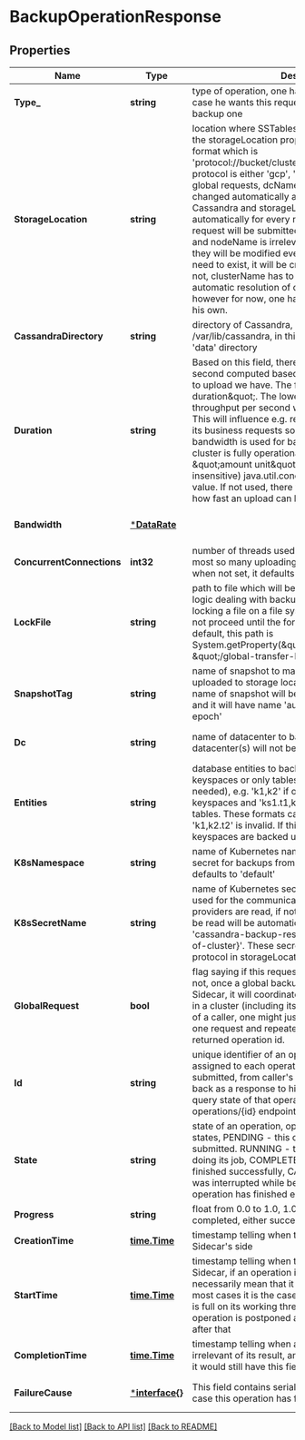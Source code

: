 # BackupOperationResponse

## Properties
Name | Type | Description | Notes
------------ | ------------- | ------------- | -------------
**Type_** | **string** | type of operation, one has to set it to &#x27;backup&#x27; in case he wants this request to be considered as a backup one  | [default to null]
**StorageLocation** | **string** | location where SSTables will be uploaded. A value of the storageLocation property has to have exact format which is &#x27;protocol://bucket/clusterName/dcName/nodeName&#x27;. protocol is either &#x27;gcp&#x27;, &#x27;s3&#x27;, &#x27;azure&#x27; or &#x27;file:/&#x27;. For global requests, dcName and nodeName are changed automatically as these values are read from Cassandra and storageLocation is updated automatically for every node a specific backup request will be submitted to so the value of dcName and nodeName is irrelevant for global requests as they will be modified every time, a bucket does not need to exist, it will be created automatically if it does not, clusterName has to be specified. There might be automatic resolution of clusterName in the future however for now, one has to supply this property on his own.  | [default to null]
**CassandraDirectory** | **string** | directory of Cassandra, by default it is /var/lib/cassandra, in this path, one expects there is &#x27;data&#x27; directory  | [optional] [default to null]
**Duration** | **string** | Based on this field, there will be throughtput per second computed based on what size data we want to upload we have. The formula is \&quot;size / duration\&quot;. The lower the duration is, the higher throughput per second we will need and vice versa. This will influence e.g. responsiveness of a node to its business requests so one can control how much bandwidth is used for backup purposes in case a cluster is fully operational. The format of this field is \&quot;amount unit\&quot;. &#x27;unit&#x27; is just a (case-insensitive) java.util.concurrent.TimeUnit enum value. If not used, there will not be any restrictions as how fast an upload can be.  | [optional] [default to null]
**Bandwidth** | [***DataRate**](DataRate.md) |  | [optional] [default to null]
**ConcurrentConnections** | **int32** | number of threads used for upload, there might be at most so many uploading threads at any given time, when not set, it defaults to 10  | [optional] [default to null]
**LockFile** | **string** | path to file which will be used for locking the critical logic dealing with backups, this locking is done by locking a file on a file system so other execution will not proceed until the former one has finished. By default, this path is System.getProperty(\&quot;java.io.tmpdir\&quot;) + \&quot;/global-transfer-lock\&quot;.  | [optional] [default to null]
**SnapshotTag** | **string** | name of snapshot to make so this snapshot will be uploaded to storage location. If not specified, the name of snapshot will be automatically generated and it will have name &#x27;autosnap-milliseconds-since-epoch&#x27;  | [optional] [default to null]
**Dc** | **string** | name of datacenter to backup, nodes in the other datacenter(s) will not be involved  | [optional] [default to null]
**Entities** | **string** | database entities to backup, it might be either only keyspaces or only tables (from different keyspaces if needed), e.g. &#x27;k1,k2&#x27; if one wants to backup whole keyspaces and &#x27;ks1.t1,ks2,t2&#x27; if one wants to backup tables. These formats can not be used together so &#x27;k1,k2.t2&#x27; is invalid. If this field is empty, all keyspaces are backed up. | [optional] [default to null]
**K8sNamespace** | **string** | name of Kubernetes namespace to fetch Kubernetes secret for backups from, when not specified, it defaults to &#x27;default&#x27;  | [optional] [default to null]
**K8sSecretName** | **string** | name of Kubernetes secret from which credentials used for the communication to cloud storage providers are read, if not specified, secret name to be read will be automatically derived in form &#x27;cassandra-backup-restore-secret-cluster-{name-of-cluster}&#x27;. These secrets are used only in case protocol in storageLocation is gcp, azure or s3.  | [optional] [default to null]
**GlobalRequest** | **bool** | flag saying if this request is meant to be global or not, once a global backup request is submitted to Sidecar, it will coordinate backup for all other nodes in a cluster (including itself) so from a point of view of a caller, one might just backup whole cluster by one request and repeatedly query its status based on returned operation id.  | [optional] [default to null]
**Id** | **string** | unique identifier of an operation, a random id is assigned to each operation after a request is submitted, from caller&#x27;s perspective, an id is sent back as a response to his request so he can further query state of that operation, referencing id, by operations/{id} endpoint  | [default to null]
**State** | **string** | state of an operation, operation might be in various states, PENDING - this operation is pending for being submitted. RUNNING - this operation is actively doing its job, COMPLETED - this operation has finished successfully, CANCELLED - this operation was interrupted while being run, FAILED - this operation has finished errorneously  | [default to null]
**Progress** | **string** | float from 0.0 to 1.0, 1.0 telling that operation is completed, either successfully or with errors.  | [default to null]
**CreationTime** | [**time.Time**](time.Time.md) | timestamp telling when this operation was created on Sidecar&#x27;s side  | [default to null]
**StartTime** | [**time.Time**](time.Time.md) | timestamp telling when this operation was started by Sidecar, if an operation is created, it does not necessarily mean that it will be started right away, in most cases it is the case but if e.g. ExecutorService is full on its working thread, an execution of an operation is postponed and start time is updated only after that  | [optional] [default to null]
**CompletionTime** | [**time.Time**](time.Time.md) | timestamp telling when an operation has finished, irrelevant of its result, an operation can be failed and it would still have this field populated.  | [optional] [default to null]
**FailureCause** | [***interface{}**](interface{}.md) | This field contains serialized java.lang.Throwable in case this operation has failed  | [optional] [default to null]

[[Back to Model list]](../README.md#documentation-for-models) [[Back to API list]](../README.md#documentation-for-api-endpoints) [[Back to README]](../README.md)

